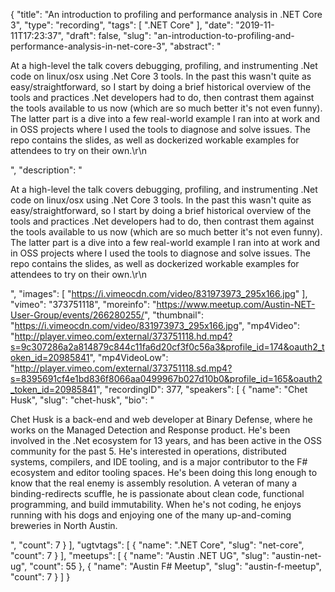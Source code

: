{
  "title": "An introduction to profiling and performance analysis in .NET Core 3",
  "type": "recording",
  "tags": [
    ".NET Core"
  ],
  "date": "2019-11-11T17:23:37",
  "draft": false,
  "slug": "an-introduction-to-profiling-and-performance-analysis-in-net-core-3",
  "abstract": "<p>At a high-level the talk covers debugging, profiling, and instrumenting .Net code on linux/osx using .Net Core 3 tools. In the past this wasn't quite as easy/straightforward, so I start by doing a brief historical overview of the tools and practices .Net developers had to do, then contrast them against the tools available to us now (which are so much better it's not even funny). The latter part is a dive into a few real-world example I ran into at work and in OSS projects where I used the tools to diagnose and solve issues. The repo contains the slides, as well as dockerized workable examples for attendees to try on their own.\r\n</p>",
  "description": "<p>At a high-level the talk covers debugging, profiling, and instrumenting .Net code on linux/osx using .Net Core 3 tools. In the past this wasn't quite as easy/straightforward, so I start by doing a brief historical overview of the tools and practices .Net developers had to do, then contrast them against the tools available to us now (which are so much better it's not even funny). The latter part is a dive into a few real-world example I ran into at work and in OSS projects where I used the tools to diagnose and solve issues. The repo contains the slides, as well as dockerized workable examples for attendees to try on their own.\r\n</p>",
  "images": [
    "https://i.vimeocdn.com/video/831973973_295x166.jpg"
  ],
  "vimeo": "373751118",
  "moreinfo": "https://www.meetup.com/Austin-NET-User-Group/events/266280255/",
  "thumbnail": "https://i.vimeocdn.com/video/831973973_295x166.jpg",
  "mp4Video": "http://player.vimeo.com/external/373751118.hd.mp4?s=9c307286a2a814879c844c11fa6d20cf3f0c56a3&profile_id=174&oauth2_token_id=20985841",
  "mp4VideoLow": "http://player.vimeo.com/external/373751118.sd.mp4?s=8395691cf4e1bd836f8066aa0499967b027d10b0&profile_id=165&oauth2_token_id=20985841",
  "recordingID": 377,
  "speakers": [
    {
      "name": "Chet Husk",
      "slug": "chet-husk",
      "bio": "<p>Chet Husk is a back-end and web developer at Binary Defense, where he works on the Managed Detection and Response product. He's been involved in the .Net ecosystem for 13 years, and has been active in the OSS community for the past 5. He's interested in operations, distributed systems, compilers, and IDE tooling, and is a major contributor to the F# ecosystem and editor tooling spaces. He's been doing this long enough to know that the real enemy is assembly resolution. A veteran of many a binding-redirects scuffle, he is passionate about clean code, functional programming, and build immutability. When he's not coding, he enjoys running with his dogs and enjoying one of the many up-and-coming breweries in North Austin.</p>",
      "count": 7
    }
  ],
  "ugtvtags": [
    {
      "name": ".NET Core",
      "slug": "net-core",
      "count": 7
    }
  ],
  "meetups": [
    {
      "name": "Austin .NET UG",
      "slug": "austin-net-ug",
      "count": 55
    },
    {
      "name": "Austin F# Meetup",
      "slug": "austin-f-meetup",
      "count": 7
    }
  ]
}
